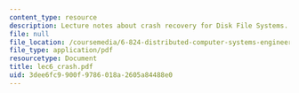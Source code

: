 ```yaml
---
content_type: resource
description: Lecture notes about crash recovery for Disk File Systems.
file: null
file_location: /coursemedia/6-824-distributed-computer-systems-engineering-spring-2006/3dee6fc9900f9786018a2605a84488e0_lec6_crash.pdf
file_type: application/pdf
resourcetype: Document
title: lec6_crash.pdf
uid: 3dee6fc9-900f-9786-018a-2605a84488e0
---
```

